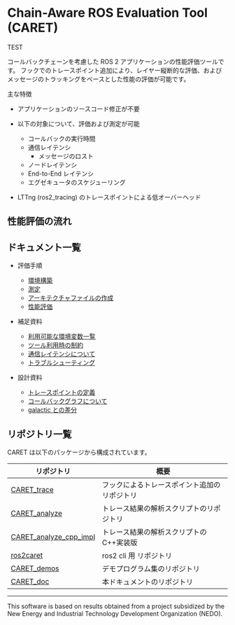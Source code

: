 # Chain-Aware ROS Evaluation Tool (CARET)

TEST

コールバックチェーンを考慮した ROS 2 アプリケーションの性能評価ツールです。
フックでのトレースポイント追加により、レイヤー縦断的な評価、およびメッセージのトラッキングをベースとした性能の評価が可能です。

主な特徴

- アプリケーションのソースコード修正が不要

- 以下の対象について、評価および測定が可能

  - コールバックの実行時間
  - 通信レイテンシ
    - メッセージのロスト
  - ノードレイテンシ
  - End-to-End レイテンシ
  - エグゼキュータのスケジューリング

- LTTng (ros2_tracing) のトレースポイントによる低オーバーヘッド

## 性能評価の流れ

## ドキュメント一覧

- 評価手順

  - [環境構築](./tutorials/setup.md)
  - [測定](./tutorials/measurement.md)
  - [アーキテクチャファイルの作成](./tutorials/create_architecture.md)
  - [性能評価](./tutorials/performance_evaluation.md)

- 補足資料

  - [利用可能な環境変数一覧](./supplements/env.md)
  - [ツール利用時の制約](./supplements/limits.md)
  - [通信レイテンシについて](./supplements/about_communication_latency.md)
  - [トラブルシューティング](./supplements/trouble_shooting.md)

- 設計資料
  <!-- - [アーキテクチャ](./architecture.md) -->
  - [トレースポイントの定義](./design/tracepoint_definition.md)
  - [コールバックグラフについて](./design/about_callback_graph.md)
    <!-- - [メッセージのトラッキングについて](./about_message_tracking.md) -->
    <!-- - [DDS-layer レイテンシの測定方法](./) -->
  - [galactic との差分](./design/diff.md)

## リポジトリ一覧

CARET は以下のパッケージから構成されています。

| リポジトリ                                                                    | 概要                                         |
| ----------------------------------------------------------------------------- | -------------------------------------------- |
| [CARET_trace](https://github.com/tier4/CARET_trace)                           | フックによるトレースポイント追加のリポジトリ |
| [CARET_analyze](https://github.com/tier4/CARET_analyze)                       | トレース結果の解析スクリプトのリポジトリ     |
| [CARET_analyze_cpp_impl](https://github.com/tier4/CARET_analyze_cpp_impl.git) | トレース結果の解析スクリプトの C++実装版     |
| [ros2caret](https://github.com/tier4/ros2caret.git)                           | ros2 cli 用 リポジトリ                       |
| [CARET_demos](https://github.com/tier4/CARET_demos)                           | デモプログラム集のリポジトリ                 |
| [CARET_doc](<[CARET_doc](https://github.com/tier4/CARET_doc)>)                | 本ドキュメントのリポジトリ                   |

---

This software is based on results obtained from a project subsidized by the New Energy and Industrial Technology Development Organization (NEDO).
